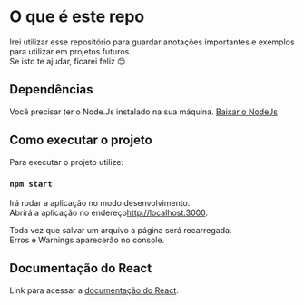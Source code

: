 # O que é este repo

Irei utilizar esse repositório para guardar anotações importantes e exemplos para utilizar em projetos futuros.\
Se isto te ajudar, ficarei feliz :blush: 

## Dependências

Você precisar ter o Node.Js instalado na sua máquina. [Baixar o NodeJs](https://nodejs.org/pt-br/)

## Como executar o projeto

Para executar o projeto utilize:

### `npm start`

Irá rodar a aplicação no modo desenvolvimento.\
Abrirá a aplicação no endereço[http://localhost:3000](http://localhost:3000).

Toda vez que salvar um arquivo a página será recarregada.\
Erros e Warnings aparecerão no console.

## Documentação do React

Link para acessar a [documentação do React](https://reactjs.org/).
